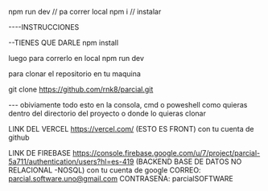 npm run dev // pa correr local 
npm i // instalar 



----INSTRUCCIONES 

--TIENES QUE DARLE      npm install 

luego para correrlo en local            npm run dev 


para clonar el repositorio en tu maquina 

git clone https://github.com/rnk8/parcial.git




--- obiviamente todo esto en la consola, cmd o poweshell como quieras dentro del directorio del proyecto o donde lo quieras clonar 



LINK DEL VERCEL https://vercel.com/
(ESTO ES FRONT)
con tu cuenta de github


LINK DE FIREBASE https://console.firebase.google.com/u/7/project/parcial-5a711/authentication/users?hl=es-419
(BACKEND BASE DE DATOS NO RELACIONAL -NOSQL) 
con tu cuenta de google 
CORREO:                         parcial.software.uno@gmail.com
CONTRASEÑA:                     parcialSOFTWARE